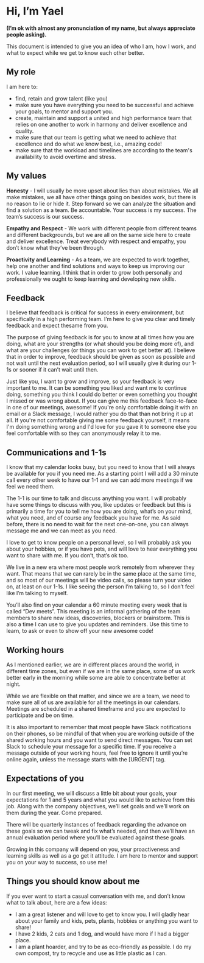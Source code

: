 <h1>Hi, I’m Yael</h1>
<span><strong>(I’m ok with almost any pronunciation of my name, but always appreciate people asking).</strong></span>
 
<p></p>

<p>This document is intended to give you an idea of who I am, how I work, and what to expect while we get to know each other better. </p>
<h2>My role</h2>
<p>I am here to:</p>
<ul>
<li>find, retain and grow talent (like you)
<li>make sure you have everything you need to be successful and achieve your goals, to mentor and support you.</li>
<li>create, maintain and support a united and high performance team that relies on one another to work in harmony and deliver excellence and quality.</li> 
<li>make sure that our team is getting what we need to achieve that excellence and do what we know best, i.e., amazing code!</li>  
<li>make sure that the workload and timelines are according to the team's availability to avoid overtime and stress.</li>
</ul>

<h2>My values</h2>
<p><strong>Honesty</strong> - I will usually be more upset about lies than about mistakes. We all make mistakes, we all have other things going on besides work, but there is no reason to lie or hide it. Step forward so we can analyze the situation and find a solution as a team. Be accountable. Your success is my success. The team’s success is our success.</p>

<p><strong>Empathy and Respect</strong> - We work with different people from different teams and different backgrounds, but we are all on the same side here to create and deliver excellence. Treat everybody with respect and empathy, you don’t know what they’ve been through. </p>

<p><strong>Proactivity and Learning</strong> -  As a team, we are expected to work together, help one another and find solutions and ways to keep us improving our work. I value learning. I think that in order to grow both personally and professionally we ought to keep learning and developing new skills.</p>

<h2>Feedback</h2>
<p>I believe that feedback is critical for success in every environment, but specifically in a high performing team.  I’m here to give you clear and timely feedback and expect thesame from you. </p>

<p>The purpose of giving feedback is for you to know at all times how you are doing, what are your strengths (or what should you be doing more of), and what are your challenges (or things you can work to get better at).  I believe that in order to improve, feedback should be given as soon as possible and not wait until the next evaluation period, so I will usually give it during our 1-1s or sooner if it can’t wait until then.</p>

<p>Just like you, I want to grow and improve, so your feedback is very important to me. It can be something you liked and want me to continue doing, something you think I could do better or even something you thought I missed or was wrong about. If you can give me this feedback face-to-face in one of our meetings, awesome! If you're only comfortable doing it with an email or a Slack message, I would rather you do that than not bring it up at all. If you're not comfortable giving me some feedback yourself, it means I'm doing something wrong and I'd love for you gave it to someone else you feel comfortable with so they can anonymously relay it to me.</p>

<h2>Communications and 1-1s</h2>
<p>I know that my calendar looks busy, but you need to know that I will always be available for you if you need me. As a starting point I will add a 30 minute call every other week to have our 1-1 and we can add more meetings if we feel we need them.</p>

<p>The 1-1 is our time to talk and discuss anything you want. I will probably have some things to discuss with you, like updates or feedback but this is primarily a time for you to tell me how you are doing, what’s on your mind, what you need, and of course any feedback you have for me. As said before, there is no need to wait for the next one-on-one, you can always message me and we can meet as you need.</p>

<p>I love to get to know people on a personal level, so I will probably ask you about your hobbies, or if you have pets, and will love to hear everything you want to share with me. If you don’t, that’s ok too.</p>

<p>We live in a new era where most people work remotely from wherever they want. That means that we can rarely be in the same place at the same time, and so most of our meetings will be video calls, so please turn your video on, at least on our 1-1s. I like seeing the person I’m talking to, so I don’t feel like I’m talking to myself.</p>

<p>You’ll also find on your calendar a 60 minute meeting every week that is called “Dev meets”. This meeting is an informal gathering of the team members to share new ideas, discoveries, blockers or brainstorm. This is also a time I can use to give you updates and reminders. Use this time to learn, to ask or even to show off your new awesome code!</p>

<h2>Working hours</h2>
<p>As I mentioned earlier, we are in different places around the world, in different time zones, but even if we are in the same place, some of us work better early in the morning while some are able to concentrate better at night. </p>

<p>While we are flexible on that matter, and since we are a team, we need to make sure all of us are available for all the meetings in our calendars. Meetings are scheduled in a shared timeframe and you are expected to participate and be on time.</p>

<p>It is also important to remember that most people have Slack notifications on their phones, so be mindful of that when you are working outside of the shared working hours and you want to send direct messages. You can set Slack to schedule your message for a specific time.  If you receive a message outside of your working hours, feel free to ignore it until you’re online again, unless the message starts with the [URGENT] tag.</p>

<h2>Expectations of you</h2>
<p>In our first meeting, we will discuss a little bit about your goals, your expectations for 1 and 5 years and what you would like to achieve from this job. Along with the company objectives, we’ll set goals and we’ll work on them during the year. Come prepared.</p>

<p>There will be quarterly instances of feedback regarding the advance on these goals so we can tweak and fix what’s needed, and then we’ll have an annual evaluation period where you’ll be evaluated against these goals.</p>

<p>Growing in this company will depend on you, your proactiveness and learning skills as well as a go get it attitude. I am here to mentor and support you on your way to success, so use me!</p>

<h2>Things you should know about me</h2>
<p>If you ever want to start a casual conversation with me, and don’t know what to talk about, here are a few ideas:</p>
<ul>
<li>I am a great listener and will love to get to know you. I will gladly hear about your family and kids, pets, plants, hobbies or anything you want to share!</li>
<li>I have 2 kids, 2 cats and 1 dog, and would have more if I had a bigger place.</li>
<li>I am a plant hoarder, and try to be as eco-friendly as possible. I do my own compost, try to recycle and use as little plastic as I can.</li>
</ul>
